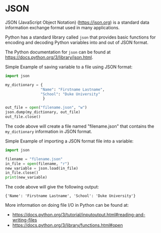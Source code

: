 # JSON
JSON (JavaScript Object Notation) (https://json.org) is a standard data 
information exchange format used in many applications.

Python has a standard library called `json` that provides basic functions for
encoding and decoding Python variables into and out of JSON format.

The Python documentation for `json` can be found at
https://docs.python.org/3/library/json.html.

Simple Example of saving variable to a file using JSON format:
```python
import json

my_dictionary = {
                "Name": "Firstname Lastname", 
                "School": "Duke University"
                 }

out_file = open("filename.json", "w")
json.dump(my_dictionary, out_file)
out_file.close()
```
The code above will create a file named "filename.json" that contains the 
`my_dictionary` information in JSON format.

Simple Example of importing a JSON format file into a variable:
```python
import json

filename = "filename.json"
in_file = open(filename, "r")
new_variable = json.load(in_file)
in_file.close()
print(new_variable)
```
The code above will give the following output:
```
{'Name': 'Firstname Lastname', 'School': 'Duke University'}
```

More information on doing file I/O in Python can be found at:
* https://docs.python.org/3/tutorial/inputoutput.html#reading-and-writing-files
* https://docs.python.org/3/library/functions.html#open
